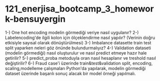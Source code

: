 # 121_enerjisa_bootcamp_3_homework-bensuyergin
1-) One hot encoding modelin görmediği veriye nasıl uygulanır?
2-) Labelencoding'de ilgili kolon için ölçeklendirme nasıl yapılır? (Verinin doğru etkisiyle sayısal olarak dönüştürülmesi) 
3-) Imbalance datasette train test split yaparken neleri göz önünde bulundurmalıyız? 
4-) Validation dataseti (modelin görmediği) nasıl oluşturulur ve nasıl predict etmeye hazır hale getirilir? 
5-) predict_proba metoduyla oran nasıl hesaplanır ve treshold nasıl değiştirilir? 
6-) Fraud case'i üzerinde train&test&validation split, encoding, scaling,modelleme çalışmaları Python'da yapılarak, modelin görmediği dataset üzerinde başarılı sonuç alacak bir model örneği yapılmalı.
